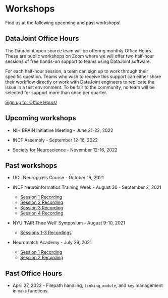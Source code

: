 # Workshops
Find us at the following upcoming and past workshops!

## DataJoint Office Hours

The DataJoint open source team will be offering monthly Office Hours.  These are public workshops on Zoom where we will offer two half-hour sessions of free hands-on support to teams using DataJoint software.

For each half-hour session, a team can sign up to work through their specific question.  Teams who wish to receive this support can either share their workflow directly or work with DataJoint engineers to replicate the issue in a test environment.   To be fair to the community, no team will be selected for support more than once per quarter.

[Sign up for Office Hours!](https://docs.google.com/forms/d/e/1FAIpQLSeMhZtzQQWB47I8HfPcJ5_pFyMhZO284PLIblDfshe30dEuXw/viewform)

## Upcoming workshops

+ NIH BRAIN Initiative Meeting - June 21-22, 2022

+ INCF Assembly - September 12-16, 2022

+ Society for Neuroscience - November 12-16, 2022

## Past workshops

+ UCL Neuropixels Course - October 19, 2021

+ INCF Neuroinformatics Training Week - August 30 - September 2, 2021
     + [Session 1 Recording](https://vimeo.com/586441656)
     + [Session 2 Recording](https://vimeo.com/594775662)
     + [Session 3 Recording](https://vimeo.com/595437592)
     + [Session 4 Recording](https://vimeo.com/596070098)

+ NYU ‘FAIR Thee Well’ Symposium - August 9-10, 2021
     + [Sessions 1-3 Recordings](https://www.youtube.com/watch?v=EyKC-VPP93k&list=PLoxm1_YI8Y4Mv0wUYiRinKkmqTxx2_Z3Y)

+ Neuromatch Academy - July 29, 2021
     + [Session 1 Recording](https://www.crowdcast.io/e/nma2021/32)
     + [Session 2 Recording](https://www.crowdcast.io/e/nma2021/34)

## Past Office Hours

+ April 27, 2022 - Filepath handling, `linking_module`, and `key` management in `make` functions.